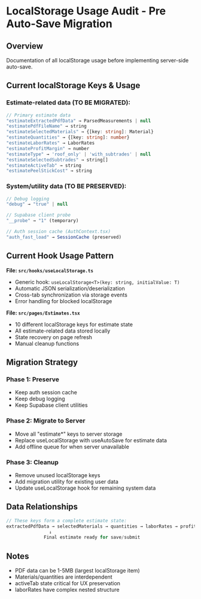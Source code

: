 # LocalStorage Usage Audit - Pre Auto-Save Migration

## Overview
Documentation of all localStorage usage before implementing server-side auto-save.

## Current localStorage Keys & Usage

### **Estimate-related data (TO BE MIGRATED):**
```typescript
// Primary estimate data
"estimateExtractedPdfData" → ParsedMeasurements | null
"estimatePdfFileName" → string  
"estimateSelectedMaterials" → {[key: string]: Material}
"estimateQuantities" → {[key: string]: number}
"estimateLaborRates" → LaborRates
"estimateProfitMargin" → number
"estimateType" → 'roof_only' | 'with_subtrades' | null
"estimateSelectedSubtrades" → string[]
"estimateActiveTab" → string
"estimatePeelStickCost" → string
```

### **System/utility data (TO BE PRESERVED):**
```typescript
// Debug logging
"debug" → "true" | null

// Supabase client probe  
"__probe" → "1" (temporary)

// Auth session cache (AuthContext.tsx)
"auth_fast_load" → SessionCache (preserved)
```

## Current Hook Usage Pattern

**File: `src/hooks/useLocalStorage.ts`**
- Generic hook: `useLocalStorage<T>(key: string, initialValue: T)`
- Automatic JSON serialization/deserialization
- Cross-tab synchronization via storage events
- Error handling for blocked localStorage

**File: `src/pages/Estimates.tsx`**
- 10 different localStorage keys for estimate state
- All estimate-related data stored locally
- State recovery on page refresh
- Manual cleanup functions

## Migration Strategy

### **Phase 1: Preserve**
- Keep auth session cache
- Keep debug logging 
- Keep Supabase client utilities

### **Phase 2: Migrate to Server**
- Move all "estimate*" keys to server storage
- Replace useLocalStorage with useAutoSave for estimate data
- Add offline queue for when server unavailable

### **Phase 3: Cleanup**
- Remove unused localStorage keys
- Add migration utility for existing user data
- Update useLocalStorage hook for remaining system data

## Data Relationships

```typescript
// These keys form a complete estimate state:
extractedPdfData → selectedMaterials → quantities → laborRates → profitMargin → type
                ↓
              Final estimate ready for save/submit
```

## Notes
- PDF data can be 1-5MB (largest localStorage item)
- Materials/quantities are interdependent
- activeTab state critical for UX preservation
- laborRates have complex nested structure 